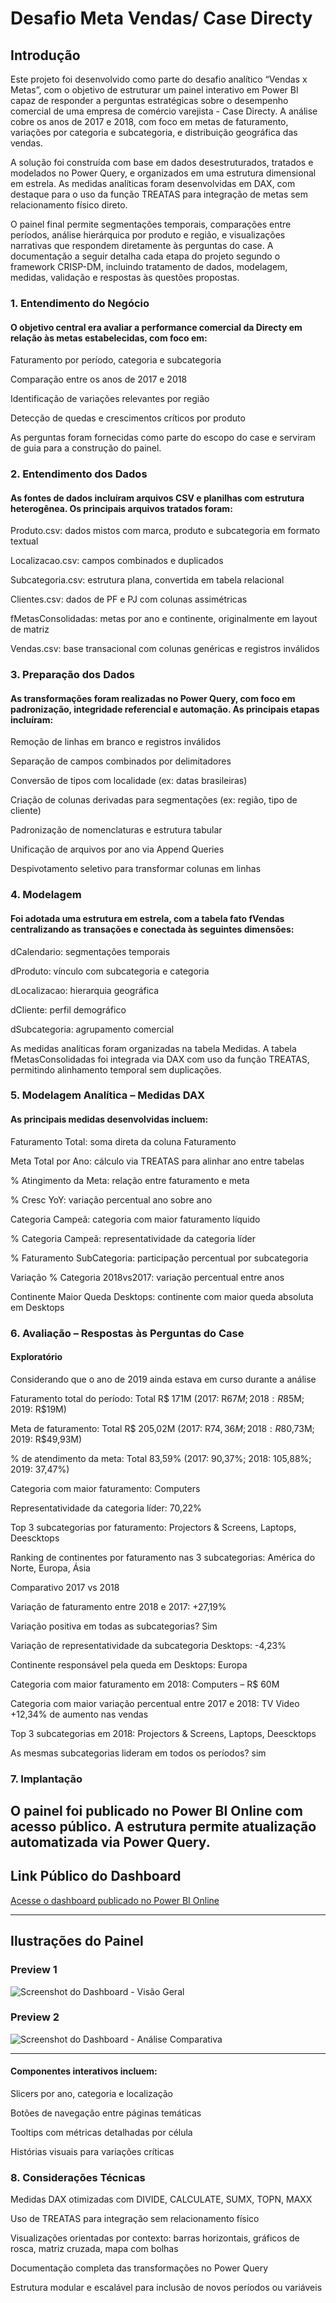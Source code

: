# Desafio Meta Vendas/ Case Directy

## Introdução
Este projeto foi desenvolvido como parte do desafio analítico “Vendas x Metas”, com o objetivo de estruturar um painel interativo em Power BI capaz de responder a perguntas estratégicas sobre o desempenho comercial de uma empresa de comércio varejista - Case Directy. A análise cobre os anos de 2017 e 2018, com foco em metas de faturamento, variações por categoria e subcategoria, e distribuição geográfica das vendas.

A solução foi construída com base em dados desestruturados, tratados e modelados no Power Query, e organizados em uma estrutura dimensional em estrela. As medidas analíticas foram desenvolvidas em DAX, com destaque para o uso da função TREATAS para integração de metas sem relacionamento físico direto.

O painel final permite segmentações temporais, comparações entre períodos, análise hierárquica por produto e região, e visualizações narrativas que respondem diretamente às perguntas do case. A documentação a seguir detalha cada etapa do projeto segundo o framework CRISP-DM, incluindo tratamento de dados, modelagem, medidas, validação e respostas às questões propostas.

### 1. Entendimento do Negócio
#### O objetivo central era avaliar a performance comercial da Directy em relação às metas estabelecidas, com foco em:

Faturamento por período, categoria e subcategoria

Comparação entre os anos de 2017 e 2018

Identificação de variações relevantes por região

Detecção de quedas e crescimentos críticos por produto

As perguntas foram fornecidas como parte do escopo do case e serviram de guia para a construção do painel.

### 2. Entendimento dos Dados
#### As fontes de dados incluíram arquivos CSV e planilhas com estrutura heterogênea. Os principais arquivos tratados foram:

Produto.csv: dados mistos com marca, produto e subcategoria em formato textual

Localizacao.csv: campos combinados e duplicados

Subcategoria.csv: estrutura plana, convertida em tabela relacional

Clientes.csv: dados de PF e PJ com colunas assimétricas

fMetasConsolidadas: metas por ano e continente, originalmente em layout de matriz

Vendas.csv: base transacional com colunas genéricas e registros inválidos

### 3. Preparação dos Dados
#### As transformações foram realizadas no Power Query, com foco em padronização, integridade referencial e automação. As principais etapas incluíram:

Remoção de linhas em branco e registros inválidos

Separação de campos combinados por delimitadores

Conversão de tipos com localidade (ex: datas brasileiras)

Criação de colunas derivadas para segmentações (ex: região, tipo de cliente)

Padronização de nomenclaturas e estrutura tabular

Unificação de arquivos por ano via Append Queries

Despivotamento seletivo para transformar colunas em linhas

### 4. Modelagem
#### Foi adotada uma estrutura em estrela, com a tabela fato fVendas centralizando as transações e conectada às seguintes dimensões:

dCalendario: segmentações temporais

dProduto: vínculo com subcategoria e categoria

dLocalizacao: hierarquia geográfica

dCliente: perfil demográfico

dSubcategoria: agrupamento comercial

As medidas analíticas foram organizadas na tabela Medidas. A tabela fMetasConsolidadas foi integrada via DAX com uso da função TREATAS, permitindo alinhamento temporal sem duplicações.

### 5. Modelagem Analítica – Medidas DAX
#### As principais medidas desenvolvidas incluem:

Faturamento Total: soma direta da coluna Faturamento

Meta Total por Ano: cálculo via TREATAS para alinhar ano entre tabelas

% Atingimento da Meta: relação entre faturamento e meta

% Cresc YoY: variação percentual ano sobre ano

Categoria Campeã: categoria com maior faturamento líquido

% Categoria Campeã: representatividade da categoria líder

% Faturamento SubCategoria: participação percentual por subcategoria

Variação % Categoria 2018vs2017: variação percentual entre anos

Continente Maior Queda Desktops: continente com maior queda absoluta em Desktops

### 6. Avaliação – Respostas às Perguntas do Case
#### Exploratório
Considerando que o ano de 2019 ainda estava em curso durante a análise

Faturamento total do período: Total R$ 171M (2017: R$67M; 2018: R$85M; 2019: R$19M)

Meta de faturamento: Total R$ 205,02M (2017: R$74,36M; 2018: R$80,73M; 2019: R$49,93M)

% de atendimento da meta: Total 83,59% (2017: 90,37%; 2018: 105,88%; 2019: 37,47%)

Categoria com maior faturamento: Computers

Representatividade da categoria líder: 70,22%

Top 3 subcategorias por faturamento: Projectors & Screens, Laptops, Deescktops

Ranking de continentes por faturamento nas 3 subcategorias: América do Norte, Europa, Ásia

Comparativo 2017 vs 2018

Variação de faturamento entre 2018 e 2017: +27,19%

Variação positiva em todas as subcategorias? Sim

Variação de representatividade da subcategoria Desktops: -4,23%

Continente responsável pela queda em Desktops: Europa

Categoria com maior faturamento em 2018: Computers – R$ 60M

Categoria com maior variação percentual entre 2017 e 2018: TV Video +12,34% de aumento nas vendas

Top 3 subcategorias em 2018:  Projectors & Screens, Laptops, Deescktops

As mesmas subcategorias lideram em todos os períodos? sim

### 7. Implantação
O painel foi publicado no Power BI Online com acesso público. A estrutura permite atualização automatizada via Power Query. 
---

##  Link Público do Dashboard

 [Acesse o dashboard publicado no Power BI Online](https://app.powerbi.com/view?r=eyJrIjoiNDY1ZTVkMTEtODU4ZC00NjlkLTg2MWUtMmQxZGRhNzdlYmFlIiwidCI6IjY1OWNlMmI4LTA3MTQtNDE5OC04YzM4LWRjOWI2MGFhYmI1NyJ9)

---

##  Ilustrações do Painel

### Preview 1
![Screenshot do Dashboard - Visão Geral](https://github.com/user-attachments/assets/700f4273-4ff0-4183-8b6c-0b1d4eeab054
)


### Preview 2
![Screenshot do Dashboard - Análise Comparativa](https://github.com/user-attachments/assets/1608bd87-b6d3-4e16-bde0-a5a541f254d1
)

---
#### Componentes interativos incluem:

Slicers por ano, categoria e localização

Botões de navegação entre páginas temáticas

Tooltips com métricas detalhadas por célula

Histórias visuais para variações críticas

### 8. Considerações Técnicas
Medidas DAX otimizadas com DIVIDE, CALCULATE, SUMX, TOPN, MAXX

Uso de TREATAS para integração sem relacionamento físico

Visualizações orientadas por contexto: barras horizontais, gráficos de rosca, matriz cruzada, mapa com bolhas

Documentação completa das transformações no Power Query

Estrutura modular e escalável para inclusão de novos períodos ou variáveis
